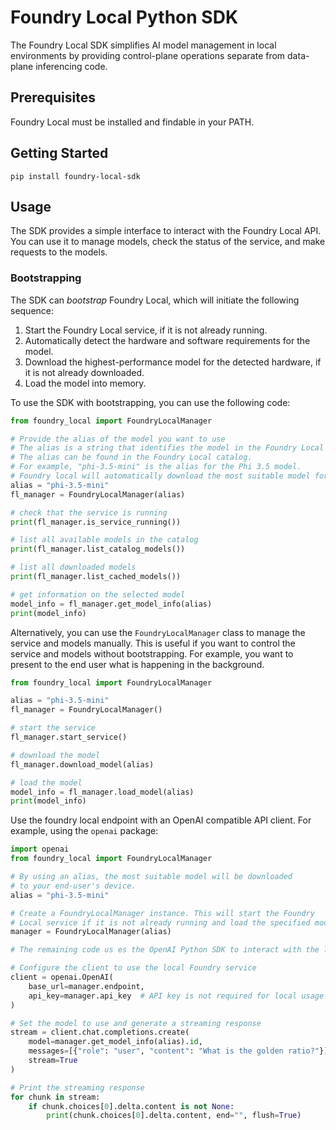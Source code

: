 # Foundry Local Python SDK
The Foundry Local SDK simplifies AI model management in local environments by providing control-plane operations separate from data-plane inferencing code.

## Prerequisites
Foundry Local must be installed and findable in your PATH.

## Getting Started
```
pip install foundry-local-sdk
```

## Usage

The SDK provides a simple interface to interact with the Foundry Local API. You can use it to manage models, check the status of the service, and make requests to the models.

### Bootstrapping

The SDK can *bootstrap* Foundry Local, which will initiate the following sequence:

1. Start the Foundry Local service, if it is not already running.
1. Automatically detect the hardware and software requirements for the model.
1. Download the highest-performance model for the detected hardware, if it is not already downloaded.
1. Load the model into memory.

To use the SDK with bootstrapping, you can use the following code:

```python
from foundry_local import FoundryLocalManager

# Provide the alias of the model you want to use
# The alias is a string that identifies the model in the Foundry Local catalog.
# The alias can be found in the Foundry Local catalog.
# For example, "phi-3.5-mini" is the alias for the Phi 3.5 model.
# Foundry local will automatically download the most suitable model for your hardware.
alias = "phi-3.5-mini"
fl_manager = FoundryLocalManager(alias)

# check that the service is running
print(fl_manager.is_service_running())

# list all available models in the catalog
print(fl_manager.list_catalog_models())

# list all downloaded models
print(fl_manager.list_cached_models())

# get information on the selected model
model_info = fl_manager.get_model_info(alias)
print(model_info)
```

Alternatively, you can use the `FoundryLocalManager` class to manage the service and models manually. This is useful if you want to control the service and models without bootstrapping. For example, you want to present to the end user what is happening in the background.

```python
from foundry_local import FoundryLocalManager

alias = "phi-3.5-mini"
fl_manager = FoundryLocalManager()

# start the service
fl_manager.start_service()

# download the model
fl_manager.download_model(alias)

# load the model
model_info = fl_manager.load_model(alias)
print(model_info)
```

Use the foundry local endpoint with an OpenAI compatible API client. For example, using the `openai` package:

```python
import openai
from foundry_local import FoundryLocalManager

# By using an alias, the most suitable model will be downloaded 
# to your end-user's device.
alias = "phi-3.5-mini"

# Create a FoundryLocalManager instance. This will start the Foundry 
# Local service if it is not already running and load the specified model.
manager = FoundryLocalManager(alias)

# The remaining code us es the OpenAI Python SDK to interact with the local model.

# Configure the client to use the local Foundry service
client = openai.OpenAI(
    base_url=manager.endpoint,
    api_key=manager.api_key  # API key is not required for local usage
)

# Set the model to use and generate a streaming response
stream = client.chat.completions.create(
    model=manager.get_model_info(alias).id,
    messages=[{"role": "user", "content": "What is the golden ratio?"}],
    stream=True
)

# Print the streaming response
for chunk in stream:
    if chunk.choices[0].delta.content is not None:
        print(chunk.choices[0].delta.content, end="", flush=True)
```
